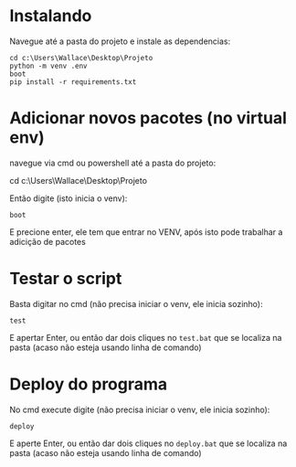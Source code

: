 # Instalando

Navegue até a pasta do projeto e instale as dependencias:

    cd c:\Users\Wallace\Desktop\Projeto
    python -m venv .env
    boot
    pip install -r requirements.txt

# Adicionar novos pacotes (no virtual env)

navegue via cmd ou powershell até a pasta do projeto:

   cd c:\Users\Wallace\Desktop\Projeto

Então digite (isto inicia o venv):

    boot

E precione enter, ele tem que entrar no VENV, após isto pode trabalhar a adicição de pacotes

# Testar o script

Basta digitar no cmd (não precisa iniciar o venv, ele inicia sozinho):

    test

E apertar Enter, ou então dar dois cliques no `test.bat` que se localiza na pasta (acaso não esteja usando linha de comando)

# Deploy do programa

No cmd execute digite (não precisa iniciar o venv, ele inicia sozinho):

    deploy

E aperte Enter, ou então dar dois cliques no `deploy.bat` que se localiza na pasta (acaso não esteja usando linha de comando)
